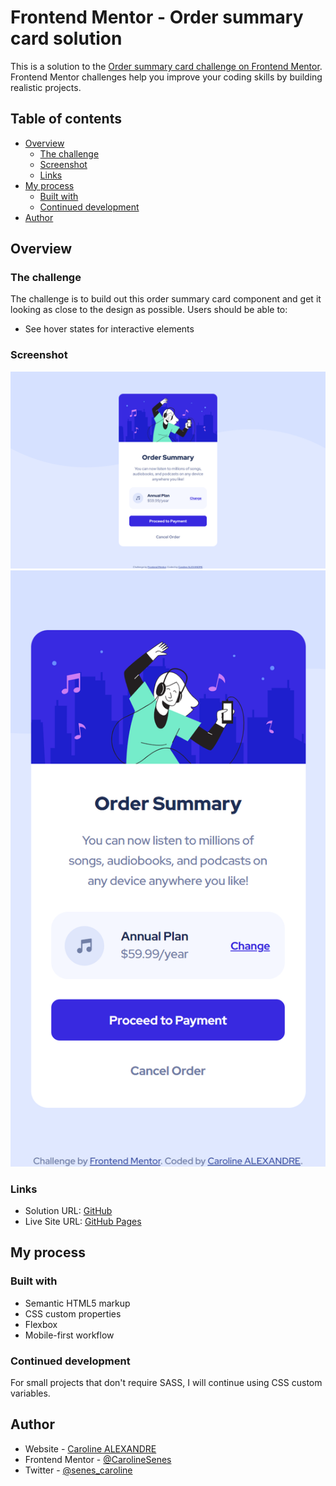 # Frontend Mentor - Order summary card solution

This is a solution to the [Order summary card challenge on Frontend Mentor](https://www.frontendmentor.io/challenges/order-summary-component-QlPmajDUj). Frontend Mentor challenges help you improve your coding skills by building realistic projects. 

## Table of contents

- [Overview](#overview)
  - [The challenge](#the-challenge)
  - [Screenshot](#screenshot)
  - [Links](#links)
- [My process](#my-process)
  - [Built with](#built-with)
  - [Continued development](#continued-development)
- [Author](#author)


## Overview

### The challenge

The challenge is to build out this order summary card component and get it looking as close to the design as possible.
Users should be able to:

- See hover states for interactive elements

### Screenshot

![Screenshot_desktop](https://github.com/CarolineSenes/-Integration_maquette-_Order-summary-component-main/blob/master/design/screenshot_desktop.png)
![Screenshot_mobile](https://github.com/CarolineSenes/-Integration_maquette-_Order-summary-component-main/blob/master/design/screenshot_mobile.png)


### Links

- Solution URL: [GitHub](https://github.com/CarolineSenes/-Integration_maquette-_Order-summary-component-main)
- Live Site URL: [GitHub Pages](https://your-live-site-url.com)

## My process

### Built with

- Semantic HTML5 markup
- CSS custom properties
- Flexbox
- Mobile-first workflow



### Continued development

For small projects that don't require SASS, I will continue using CSS custom variables.



## Author

- Website - [Caroline ALEXANDRE](https://github.com/CarolineSenes?tab=repositories)
- Frontend Mentor - [@CarolineSenes](https://www.frontendmentor.io/profile/CarolineSenes)
- Twitter - [@senes_caroline](https://twitter.com/senes_caroline)
